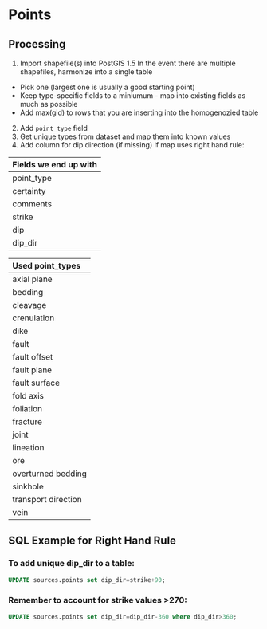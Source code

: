 # Points

## Processing
1. Import shapefile(s) into PostGIS
1.5 In the event there are multiple shapefiles, harmonize into a single table
  - Pick one (largest one is usually a good starting point)
  - Keep type-specific fields to a miniumum - map into existing fields as much as possible
  - Add max(gid) to rows that you are inserting into the homogenozied table
2. Add `point_type` field
3. Get unique types from dataset and map them into known values
4. Add column for dip direction (if missing) if map uses right hand rule: 

| Fields we end up with |
| :---------------- |
| point_type |
| certainty |
| comments |
| strike |
| dip |
| dip_dir |

| Used point_types     |
| :------------- |
|axial plane|
|bedding|
|cleavage|
|crenulation|
|dike|
|fault|
|fault offset|
|fault plane|
|fault surface|
|fold axis|
|foliation|
|fracture|
|joint|
|lineation|
|ore|
|overturned bedding|
|sinkhole|
|transport direction|
|vein|


## SQL Example for Right Hand Rule
### To add unique dip_dir to a table: 
````SQL
UPDATE sources.points set dip_dir=strike+90;
````

### Remember to account for strike values >270: 
````SQL
UPDATE sources.points set dip_dir=dip_dir-360 where dip_dir>360;
````
